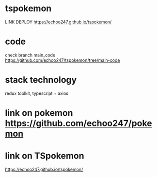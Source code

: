 # tspokemon
LINK DEPLOY https://echoo247.github.io/tspokemon/

# code
check branch main_code https://github.com/echoo247/tspokemon/tree/main-code

# stack technology
redux toolkit, typescript + axios

# link on pokemon https://github.com/echoo247/pokemon

# link on TSpokemon 
https://echoo247.github.io/tspokemon/
